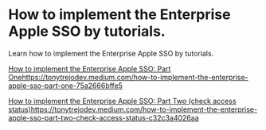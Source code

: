 # How to implement the Enterprise Apple SSO by tutorials.

Learn how to implement the Enterprise Apple SSO by tutorials.

[How to implement the Enterprise Apple SSO: Part One](https://www.google.com)https://tonytrejodev.medium.com/how-to-implement-the-enterprise-apple-sso-part-one-75a2666bffe5

[How to implement the Enterprise Apple SSO: Part Two (check access status)](https://www.google.com)https://tonytrejodev.medium.com/how-to-implement-the-enterprise-apple-sso-part-two-check-access-status-c32c3a4026aa